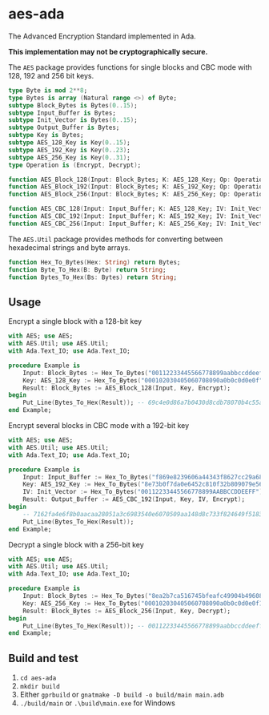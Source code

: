 # aes-ada

The Advanced Encryption Standard implemented in Ada.

**This implementation may not be cryptographically secure.**

The `AES` package provides functions for single blocks and CBC mode with 128, 192 and 256 bit keys.
```ada
type Byte is mod 2**8;
type Bytes is array (Natural range <>) of Byte;
subtype Block_Bytes is Bytes(0..15);
subtype Input_Buffer is Bytes;
subtype Init_Vector is Bytes(0..15);
subtype Output_Buffer is Bytes;
subtype Key is Bytes;
subtype AES_128_Key is Key(0..15);
subtype AES_192_Key is Key(0..23);
subtype AES_256_Key is Key(0..31);
type Operation is (Encrypt, Decrypt);

function AES_Block_128(Input: Block_Bytes; K: AES_128_Key; Op: Operation) return Block_Bytes;
function AES_Block_192(Input: Block_Bytes; K: AES_192_Key; Op: Operation) return Block_Bytes;
function AES_Block_256(Input: Block_Bytes; K: AES_256_Key; Op: Operation) return Block_Bytes;

function AES_CBC_128(Input: Input_Buffer; K: AES_128_Key; IV: Init_Vector; Op: Operation) return Output_Buffer;
function AES_CBC_192(Input: Input_Buffer; K: AES_192_Key; IV: Init_Vector; Op: Operation) return Output_Buffer;
function AES_CBC_256(Input: Input_Buffer; K: AES_256_Key; IV: Init_Vector; Op: Operation) return Output_Buffer;
```

The `AES.Util` package provides methods for converting between hexadecimal strings and byte arrays. 
```ada
function Hex_To_Bytes(Hex: String) return Bytes;
function Byte_To_Hex(B: Byte) return String;
function Bytes_To_Hex(Bs: Bytes) return String;
```

## Usage
Encrypt a single block with a 128-bit key
```ada
with AES; use AES;
with AES.Util; use AES.Util;
with Ada.Text_IO; use Ada.Text_IO;

procedure Example is
    Input: Block_Bytes := Hex_To_Bytes("00112233445566778899aabbccddeeff");
    Key: AES_128_Key := Hex_To_Bytes("000102030405060708090a0b0c0d0e0f");
    Result: Block_Bytes := AES_Block_128(Input, Key, Encrypt);
begin
    Put_Line(Bytes_To_Hex(Result)); -- 69c4e0d86a7b0430d8cdb78070b4c55a
end Example;
```

Encrypt several blocks in CBC mode with a 192-bit key
```ada
with AES; use AES;
with AES.Util; use AES.Util;
with Ada.Text_IO; use Ada.Text_IO;

procedure Example is
    Input: Input_Buffer := Hex_To_Bytes("f869e8239606a44343f8627cc29a683bd0f431ab80f7121a1a74cb9056d614c5");
    Key: AES_192_Key := Hex_To_Bytes("8e73b0f7da0e6452c810f32b809079e562f8ead2522c6b7b");
    IV: Init_Vector := Hex_To_Bytes("00112233445566778899AABBCCDDEEFF");
    Result: Output_Buffer := AES_CBC_192(Input, Key, IV, Encrypt);
begin
    -- 7162fa4e6f8b0aacaa28051a3c6983540e6070509aa148d8c733f824649f5183c12fd81c5f3652df2be23f3985c85f53
    Put_Line(Bytes_To_Hex(Result));
end Example;
```

Decrypt a single block with a 256-bit key
```ada
with AES; use AES;
with AES.Util; use AES.Util;
with Ada.Text_IO; use Ada.Text_IO;

procedure Example is
    Input: Block_Bytes := Hex_To_Bytes("8ea2b7ca516745bfeafc49904b496089");
    Key: AES_256_Key := Hex_To_Bytes("000102030405060708090a0b0c0d0e0f101112131415161718191a1b1c1d1e1f");
    Result: Block_Bytes := AES_Block_256(Input, Key, Decrypt);
begin
    Put_Line(Bytes_To_Hex(Result)); -- 00112233445566778899aabbccddeeff
end Example;
```

## Build and test
1. `cd aes-ada`
2. `mkdir build`
3. Either `gprbuild` or `gnatmake -D build -o build/main main.adb`
4. `./build/main` or `.\build\main.exe` for Windows